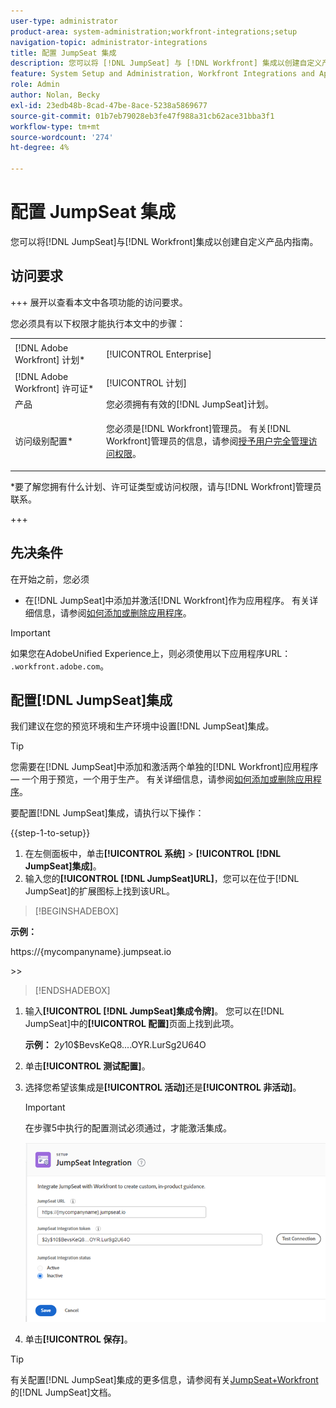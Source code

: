 ```yaml
---
user-type: administrator
product-area: system-administration;workfront-integrations;setup
navigation-topic: administrator-integrations
title: 配置 JumpSeat 集成
description: 您可以将 [!DNL JumpSeat] 与 [!DNL Workfront] 集成以创建自定义产品内指南。
feature: System Setup and Administration, Workfront Integrations and Apps
role: Admin
author: Nolan, Becky
exl-id: 23edb48b-8cad-47be-8ace-5238a5869677
source-git-commit: 01b7eb79028eb3fe47f988a31cb62ace31bba3f1
workflow-type: tm+mt
source-wordcount: '274'
ht-degree: 4%

---
```


# 配置 JumpSeat 集成

您可以将[!DNL JumpSeat]与[!DNL Workfront]集成以创建自定义产品内指南。

## 访问要求

+++ 展开以查看本文中各项功能的访问要求。

您必须具有以下权限才能执行本文中的步骤：

<table style="table-layout:auto"> 
 <col> 
 <col> 
 <tbody> 
  <tr> 
   <td role="rowheader">[!DNL Adobe Workfront] 计划*</td> 
   <td> <p>[!UICONTROL Enterprise] </p> </td> 
  </tr> 
  <tr> 
   <td role="rowheader">[!DNL Adobe Workfront] 许可证*</td> 
   <td>[!UICONTROL 计划]</td> 
  </tr> 
  <tr> 
   <td role="rowheader">产品</td> 
   <td>您必须拥有有效的[!DNL JumpSeat]计划。</td> 
  </tr> 
  <tr> 
   <td role="rowheader">访问级别配置*</td> 
   <td> <p> 您必须是[!DNL Workfront]管理员。 有关[!DNL Workfront]管理员的信息，请参阅<a href="../../administration-and-setup/add-users/configure-and-grant-access/grant-a-user-full-administrative-access.md" class="MCXref xref">授予用户完全管理访问权限</a>。</p> </td> 
  </tr> 
 </tbody> 
</table>

&#42;要了解您拥有什么计划、许可证类型或访问权限，请与[!DNL Workfront]管理员联系。

+++

## 先决条件

在开始之前，您必须

* 在[!DNL JumpSeat]中添加并激活[!DNL Workfront]作为应用程序。 有关详细信息，请参阅[如何添加或删除应用程序](https://support.jumpseat.io/article/how-to-add-an-application/)。

>[!IMPORTANT]
>
>如果您在AdobeUnified Experience上，则必须使用以下应用程序URL： `.workfront.adobe.com`。



## 配置[!DNL JumpSeat]集成

我们建议在您的预览环境和生产环境中设置[!DNL JumpSeat]集成。

>[!TIP]
>
>您需要在[!DNL JumpSeat]中添加和激活两个单独的[!DNL Workfront]应用程序 — 一个用于预览，一个用于生产。 有关详细信息，请参阅[如何添加或删除应用程序](https://support.jumpseat.io/article/how-to-add-an-application/)。

要配置[!DNL JumpSeat]集成，请执行以下操作：

{{step-1-to-setup}}

1. 在左侧面板中，单击&#x200B;**[!UICONTROL 系统]** > **[!UICONTROL [!DNL JumpSeat]集成]**。
1. 输入您的&#x200B;**[!UICONTROL [!DNL JumpSeat]URL]**，您可以在位于[!DNL JumpSeat]的扩展图标上找到该URL。

>[!BEGINSHADEBOX]

**示例：**

https://{mycompanyname}.jumpseat.io

&#x200B;>>

>[!ENDSHADEBOX]

1. 输入&#x200B;**[!UICONTROL [!DNL JumpSeat]集成令牌]**。 您可以在[!DNL JumpSeat]中的&#x200B;**[!UICONTROL 配置]**&#x200B;页面上找到此项。

   **示例：** $2y$10$BevsKeQ8....OYR.LurSg2U64O

1. 单击&#x200B;**[!UICONTROL 测试配置]**。
1. 选择您希望该集成是&#x200B;**[!UICONTROL 活动]**&#x200B;还是&#x200B;**[!UICONTROL 非活动]**。

   >[!IMPORTANT]
   >
   >在步骤5中执行的配置测试必须通过，才能激活集成。

   ![JumpSeat集成页面](assets/jumpseat-integration-page.png)

1. 单击&#x200B;**[!UICONTROL 保存]**。

>[!TIP]
>
>有关配置[!DNL JumpSeat]集成的更多信息，请参阅有关[JumpSeat+Workfront](https://jumpseat.io/landing-page/jumpseat-workfront/)的[!DNL JumpSeat]文档。
